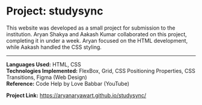 # Project: studysync
This website was developed as a small project for submission to the institution.
Aryan Shakya and Aakash Kumar collaborated on this project, completing it in under a week. Aryan focused on the HTML development, while Aakash handled the CSS styling.

---
**Languages Used:** HTML, CSS  
**Technologies Implemented:** FlexBox, Grid, CSS Positioning Properties, CSS Transitions, Figma (Web Design)  
**Reference:** Code Help by Love Babbar (YouTube)

**Project Link:** https://aryanaryawart.github.io/studysync/
